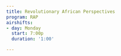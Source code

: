```yaml
---
title: Revolutionary African Perspectives
program: RAP
airshifts:
- day: Monday
  start: 7:00p
  duration: '1:00'

---
```

